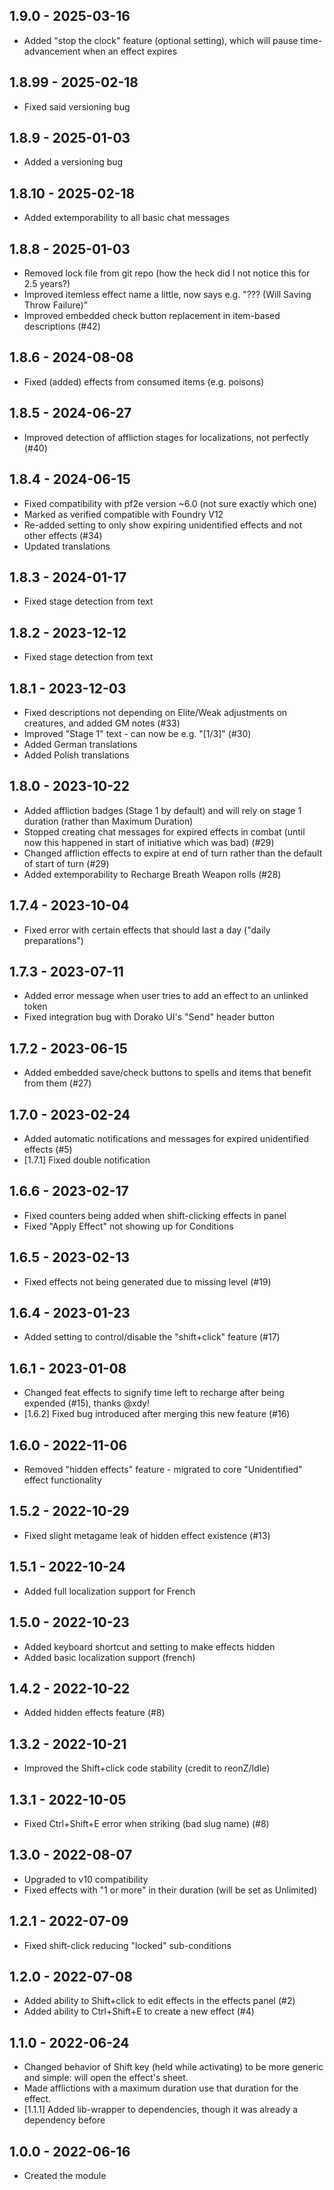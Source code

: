 ## 1.9.0 - 2025-03-16
- Added "stop the clock" feature (optional setting), which will pause time-advancement when an effect expires

## 1.8.99 - 2025-02-18
- Fixed said versioning bug

## 1.8.9 - 2025-01-03
- Added a versioning bug
 
## 1.8.10 - 2025-02-18
- Added extemporability to all basic chat messages

## 1.8.8 - 2025-01-03
- Removed lock file from git repo (how the heck did I not notice this for 2.5 years?)
- Improved itemless effect name a little, now says e.g. "??? (Will Saving Throw Failure)"
- Improved embedded check button replacement in item-based descriptions (#42)

## 1.8.6 - 2024-08-08
- Fixed (added) effects from consumed items (e.g. poisons)

## 1.8.5 - 2024-06-27
- Improved detection of affliction stages for localizations, not perfectly (#40)

## 1.8.4 - 2024-06-15
- Fixed compatibility with pf2e version ~6.0 (not sure exactly which one)
- Marked as verified compatible with Foundry V12
- Re-added setting to only show expiring unidentified effects and not other effects (#34)
- Updated translations

## 1.8.3 - 2024-01-17
- Fixed stage detection from text

## 1.8.2 - 2023-12-12
- Fixed stage detection from text

## 1.8.1 - 2023-12-03
- Fixed descriptions not depending on Elite/Weak adjustments on creatures, and added GM notes (#33)
- Improved "Stage 1" text - can now be e.g. "[1/3]" (#30)
- Added German translations
- Added Polish translations

## 1.8.0 - 2023-10-22
- Added affliction badges (Stage 1 by default) and will rely on stage 1 duration (rather than Maximum Duration)
- Stopped creating chat messages for expired effects in combat (until now this happened in start of initiative which was bad) (#29)
- Changed affliction effects to expire at end of turn rather than the default of start of turn (#29)
- Added extemporability to Recharge Breath Weapon rolls (#28) 

## 1.7.4 - 2023-10-04
- Fixed error with certain effects that should last a day ("daily preparations")

## 1.7.3 - 2023-07-11
- Added error message when user tries to add an effect to an unlinked token
- Fixed integration bug with Dorako UI's "Send" header button

## 1.7.2 - 2023-06-15
- Added embedded save/check buttons to spells and items that benefit from them (#27)

## 1.7.0 - 2023-02-24
- Added automatic notifications and messages for expired unidentified effects (#5)
- [1.7.1] Fixed double notification

## 1.6.6 - 2023-02-17
- Fixed counters being added when shift-clicking effects in panel
- Fixed "Apply Effect" not showing up for Conditions

## 1.6.5 - 2023-02-13
- Fixed effects not being generated due to missing level (#19)

## 1.6.4 - 2023-01-23
- Added setting to control/disable the "shift+click" feature (#17)

## 1.6.1 - 2023-01-08
- Changed feat effects to signify time left to recharge after being expended (#15), thanks @xdy!
- [1.6.2] Fixed bug introduced after merging this new feature (#16)

## 1.6.0 - 2022-11-06
- Removed "hidden effects" feature - migrated to core "Unidentified" effect functionality

## 1.5.2 - 2022-10-29
- Fixed slight metagame leak of hidden effect existence (#13)

## 1.5.1 - 2022-10-24
- Added full localization support for French

## 1.5.0 - 2022-10-23
- Added keyboard shortcut and setting to make effects hidden
- Added basic localization support (french)

## 1.4.2 - 2022-10-22
- Added hidden effects feature (#8)

## 1.3.2 - 2022-10-21
- Improved the Shift+click code stability (credit to reonZ/Idle)

## 1.3.1 - 2022-10-05
- Fixed Ctrl+Shift+E error when striking (bad slug name) (#8)

## 1.3.0 - 2022-08-07
- Upgraded to v10 compatibility
- Fixed effects with "1 or more" in their duration (will be set as Unlimited)

## 1.2.1 - 2022-07-09
- Fixed shift-click reducing "locked" sub-conditions

## 1.2.0 - 2022-07-08
- Added ability to Shift+click to edit effects in the effects panel (#2)
- Added ability to Ctrl+Shift+E to create a new effect (#4)

## 1.1.0 - 2022-06-24
- Changed behavior of Shift key (held while activating) to be more generic and simple:  will open the effect's sheet.
- Made afflictions with a maximum duration use that duration for the effect.
- [1.1.1] Added lib-wrapper to dependencies, though it was already a dependency before

## 1.0.0 - 2022-06-16
- Created the module

